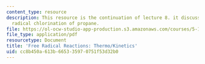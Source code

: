 ```yaml
---
content_type: resource
description: This resource is the continuation of lecture 8. it discusses about the
  radical chlorination of propane.
file: https://ol-ocw-studio-app-production.s3.amazonaws.com/courses/5-12-organic-chemistry-i-spring-2003/cc8b450a613b665335970751f53d32b0_08.pdf
file_type: application/pdf
resourcetype: Document
title: 'Free Radical Reactions: Thermo/Kinetics'
uid: cc8b450a-613b-6653-3597-0751f53d32b0
---
```

